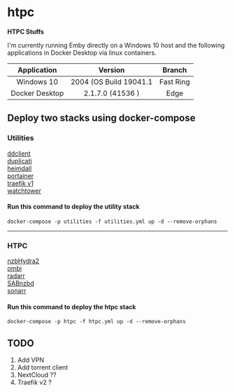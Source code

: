 # htpc
**HTPC Stuffs**

I'm currently running Emby directly on a Windows 10 host and the following applications in Docker Desktop via linux containers.</br>

| Application | Version | Branch |
| :---: | :---: | :---: |
| Windows 10 | 2004 (OS Build 19041.1 | Fast Ring |
| Docker Desktop | 2.1.7.0 (41536 ) | Edge |

## Deploy two stacks using docker-compose

### Utilities
[ddclient](https://hub.docker.com/r/linuxserver/ddclient "Docker Hub ddclient")</br>
[duplicati](https://hub.docker.com/r/linuxserver/duplicati "Docker Hub Duplicati")</br>
[heimdall](https://hub.docker.com/r/linuxserver/heimdall "Docker Hub Heimdall")</br>
[portainer](https://hub.docker.com/r/portainer/portainer "Docker Hub portainer")</br>
[traefik v1](https://hub.docker.com/_/traefik "Docker Hub Traefik")</br>
[watchtower](https://hub.docker.com/r/containrrr/watchtower "Docker Hub Watchtower")</br>
#### Run this command to deploy the utility stack</br>
`docker-compose -p utilities -f utilities.yml up -d --remove-orphans`</br>

---

### HTPC
[nzbHydra2](https://hub.docker.com/r/linuxserver/hydra2 "Docker Hub NZBHydra2")</br>
[ombi](https://hub.docker.com/r/linuxserver/ombi "Docker Hub Ombi")</br>
[radarr](https://hub.docker.com/r/linuxserver/radarr "Docker Hub Radarr")</br>
[SABnzbd](https://hub.docker.com/r/linuxserver/sabnzbd "Docker Hub SABnzbd")</br>
[sonarr](https://hub.docker.com/r/linuxserver/sonarr "Docker Hub Sonarr")</br>
#### Run this command to deploy the htpc stack
`docker-compose -p htpc -f htpc.yml up -d --remove-orphans`  

## TODO
1. Add VPN
2. Add torrent client
3. NextCloud ??
4. Traefik v2 ?

